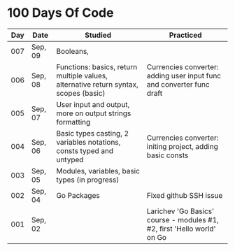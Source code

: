 # 100 Days Of Code

| Day | Date | Studied | Practiced |
| --- | --- | --- | --- |
| 007 | Sep, 09 | Booleans,  |  |
| 006 | Sep, 08 | Functions: basics, return multiple values, alternative return syntax, scopes (basic) | Currencies converter: adding user input func and converter func draft |
| 005 | Sep, 07 | User input and output, more on output strings formatting |  |
| 004 | Sep, 06 | Basic types casting, 2 variables notations, consts typed and untyped | Currencies converter: initing project, adding basic consts |
| 003 | Sep, 05 | Modules, variables, basic types (in progress) |  |
| 002 | Sep, 04 | Go Packages | Fixed github SSH issue |
| 001 | Sep, 02 |  | Larichev 'Go Basics' course - modules #1, #2, first 'Hello world' on Go |
